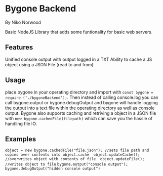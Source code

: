 # Bygone Backend
By Niko Norwood

Basic NodeJS Library that adds some funtionality for basic web servers.

## Features
  Unified console output with output logged in a TXT
  Ability to cache a JS object using a JSON File (read to and from)

## Usage
place bygone in your operating directory and import with `const bygone = require ('./bygoneBackend');`. Then instead of calling console.log you can call bygone.output or bygone.debugOutput and bygone will handle logging the output into a text file within the operating directory as well as console output. Bygone also supports caching and retriving a object in a JSON file with `new bygone.cachedFile(filepath)` which can save you the hassle of handling file IO.

## Examples
`object = new bygone.cachedFile("file.json"); //sets file path and copies over contents into object.cache 
object.updateCache(); //overwrites object with contents of file 
object.updateFile(); //writes object to file`
`bygone.output("console output");`
`bygone.debugOutput("hidden console output")`
